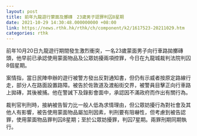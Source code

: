 ```yaml
---
layout: post
title: 前年九龍遊行蒙面及擲磚　23歲男子認罪判囚8星期
date: 2021-10-29 14:30:48.000000000 +08:00
link: https://news.rthk.hk/rthk/ch/component/k2/1617523-20211029.htm
categories: rthk
---
```


前年10月20日九龍遊行期間發生激烈衝突，一名23歲蒙面男子向行車路拋擲磚頭，他早前已承認使用蒙面物品及公眾妨擾兩項控罪，今日在九龍城裁判法院判囚8個星期。

案情指，當日民陣申辦的遊行被警方發出反對通知書，但仍有示威者按原定路線行走，部分人在路面設置路障。被告於佐敦道及渡船街交界，被警員目擊正向行車路上拋磚，其後被捕。他在警誡下及錄影會面中，承認因不滿政府而作出有關行為。

裁判官判刑時，接納被告智力比一般人低為求情理由，但公眾妨擾行為對社會及其他人有影響，被告使用蒙面物品屬加刑因素，判刑要有阻嚇性，但考慮到被告認罪，使用蒙面物品罪判囚8星期；至於公眾妨擾罪，判囚7星期。兩罪刑期同期執行。
